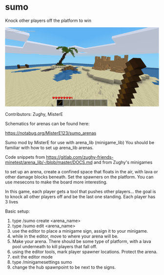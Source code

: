 # sumo

Knock other players off the platform to win

![](screenshot.png)

Contributors: Zughy, MisterE

Schematics for arenas can be found here:

https://notabug.org/MisterE123/sumo_arenas


Sumo mod by MisterE for use with arena_lib (minigame_lib) You should be familiar with how to set up arena_lib arenas.

Code snippets from https://gitlab.com/zughy-friends-minetest/arena_lib/-/blob/master/DOCS.md and from Zughy's minigames


to set up an arena, create a confined space that floats in the air, with lava or other damage blocks beneath. Set the spawners on the platform. You can use mesecons to make the board more interesting.

In this game, each player gets a tool that pushes other players... the goal is to knock all other players off and be the last one standing. Each player has 3 lives


Basic setup:

1) type /sumo create <arena_name>
2) type /sumo edit <arena_name>
3) use the editor to place a minigame sign, assign it to your minigame.
4) while in the editor, move to where your arena will be.
5) Make your arena. There should be some type of platform, with a lava pool underneath to kill players that fall off.
6) using the editor tools, mark player spawner locations. Protect the arena.
7) exit the editor mode
8) type /minigamesettings sumo 
9) change the hub spawnpoint to be next to the signs.










